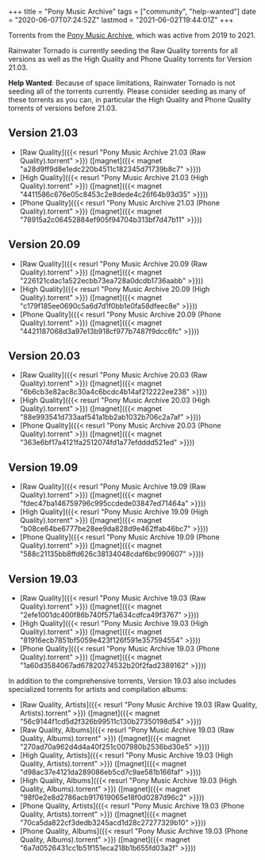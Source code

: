 +++
title = "Pony Music Archive"
tags = ["community", "help-wanted"]
date = "2020-06-07T07:24:52Z"
lastmod = "2021-06-02T19:44:01Z"
+++

Torrents from the [Pony Music Archive](https://web.archive.org/web/*/https://ponemusic.net/), which was active from 2019 to 2021.

Rainwater Tornado is currently seeding the Raw Quality torrents for all versions as well as the High Quality and Phone Quality torrents for Version 21.03.

**Help Wanted**: Because of space limitations, Rainwater Tornado is not seeding all of the torrents currently. Please consider seeding as many of these torrents as you can, in particular the High Quality and Phone Quality torrents of versions before 21.03.

## Version 21.03

* [Raw Quality]({{< resurl "Pony Music Archive 21.03 (Raw Quality).torrent" >}}) ([magnet]({{< magnet "a28d9ff9d8e1edc220b4511c182345d71739b8c7" >}}))
* [High Quality]({{< resurl "Pony Music Archive 21.03 (High Quality).torrent" >}}) ([magnet]({{< magnet "4411586c676e05c8453c2e8dede4c26f64b93d35" >}}))
* [Phone Quality]({{< resurl "Pony Music Archive 21.03 (Phone Quality).torrent" >}}) ([magnet]({{< magnet "78915a2c06452884ef905f94704b313bf7d47b11" >}}))

## Version 20.09

* [Raw Quality]({{< resurl "Pony Music Archive 20.09 (Raw Quality).torrent" >}}) ([magnet]({{< magnet "226121cdac1a522ecbb73ea728a0dcdb1736aabb" >}}))
* [High Quality]({{< resurl "Pony Music Archive 20.09 (High Quality).torrent" >}}) ([magnet]({{< magnet "c179f185ee0690c5a6d7d1f0bb1e0fa58dfeec8e" >}}))
* [Phone Quality]({{< resurl "Pony Music Archive 20.09 (Phone Quality).torrent" >}}) ([magnet]({{< magnet "4421187068d3a97e13b918cf977b7487f9dcc6fc" >}}))

## Version 20.03

* [Raw Quality]({{< resurl "Pony Music Archive 20.03 (Raw Quality).torrent" >}}) ([magnet]({{< magnet "6b6cb3e82ac8c30a4c6bcdc4b14af212222ee238" >}}))
* [High Quality]({{< resurl "Pony Music Archive 20.03 (High Quality).torrent" >}}) ([magnet]({{< magnet "88e993541d733aaf541a1bb2ab1032b706c2a7af" >}}))
* [Phone Quality]({{< resurl "Pony Music Archive 20.03 (Phone Quality).torrent" >}}) ([magnet]({{< magnet "363e6bf17a4121fa2512074fd1a77efdddd521ed" >}}))

## Version 19.09

* [Raw Quality]({{< resurl "Pony Music Archive 19.09 (Raw Quality).torrent" >}}) ([magnet]({{< magnet "fdec47ba146759796c995ccdede03847ed71464a" >}}))
* [High Quality]({{< resurl "Pony Music Archive 19.09 (High Quality).torrent" >}}) ([magnet]({{< magnet "b08ce64be6777be28ee9da828d9e462ffab46bc7" >}}))
* [Phone Quality]({{< resurl "Pony Music Archive 19.09 (Phone Quality).torrent" >}}) ([magnet]({{< magnet "588c21135bb8ffd626c38134048cdaf6bc990607" >}}))

## Version 19.03

* [Raw Quality]({{< resurl "Pony Music Archive 19.03 (Raw Quality).torrent" >}}) ([magnet]({{< magnet "2efe1001dc400f86b740f571a634cdfca49f3767" >}}))
* [High Quality]({{< resurl "Pony Music Archive 19.03 (High Quality).torrent" >}}) ([magnet]({{< magnet "81916ecb7851bf5059e423f126f591e357594554" >}}))
* [Phone Quality]({{< resurl "Pony Music Archive 19.03 (Phone Quality).torrent" >}}) ([magnet]({{< magnet "1a60d3584067ad67820274532b20f2fad2389162" >}}))

In addition to the comprehensive torrents, Version 19.03 also includes specialized torrents for artists and compilation albums:

* [Raw Quality, Artists]({{< resurl "Pony Music Archive 19.03 (Raw Quality, Artists).torrent" >}}) ([magnet]({{< magnet "56c9144f1cd5d2f326b99511c130b27350198d54" >}}))
* [Raw Quality, Albums]({{< resurl "Pony Music Archive 19.03 (Raw Quality, Albums).torrent" >}}) ([magnet]({{< magnet "270ad70a962d4d4a40f251c007980b2536bd30e5" >}}))
* [High Quality, Artists]({{< resurl "Pony Music Archive 19.03 (High Quality, Artists).torrent" >}}) ([magnet]({{< magnet "d98ac37e4121da289086eb5cd7c9ae581b166faf" >}}))
* [High Quality, Albums]({{< resurl "Pony Music Archive 19.03 (High Quality, Albums).torrent" >}}) ([magnet]({{< magnet "98f0e2e8d2786acb917619065e18f0d0287d96c2" >}}))
* [Phone Quality, Artists]({{< resurl "Pony Music Archive 19.03 (Phone Quality, Artists).torrent" >}}) ([magnet]({{< magnet "70ca5da822cf3dedb3245acd1d28c27277329b10" >}}))
* [Phone Quality, Albums]({{< resurl "Pony Music Archive 19.03 (Phone Quality, Albums).torrent" >}}) ([magnet]({{< magnet "6a7d0526431cc1b51f151eca218b1b655fd03a2f" >}}))
